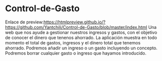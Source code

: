 # Control-de-Gasto
Enlace de preview:https://htmlpreview.github.io/?https://github.com/Yantchili/Control-de-Gasto/blob/master/index.html
Una web que nos ayude a gestionar nuestros ingresos y gastos, con el objetivo de conocer el dinero que tenenos ahorrado.
La aplicación muestra en todo momento el total de gastos, ingresos y el dinero total que tenemos ahorrado.
Podremos añadir un ingreso o un gasto incluyendo un concepto.
Podremos borrar cualquier gasto o ingreso que hayamos introducido.
